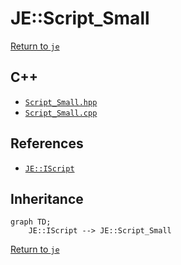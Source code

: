 # JE::Script_Small

[Return to `je`](/docs/je.md)

## C++

- [`Script_Small.hpp`](/src/je/Script_Small.hpp)
- [`Script_Small.cpp`](/src/je/Script_Small.cpp)

## References

- [`JE::IScript`](/docs/je/IScript.md)

## Inheritance

```mermaid
graph TD;
    JE::IScript --> JE::Script_Small
```

[Return to `je`](/docs/je.md)